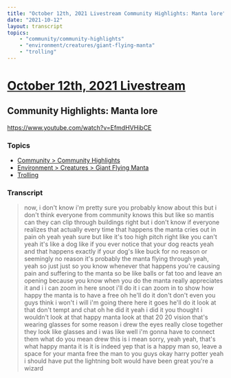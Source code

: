 ```yaml
---
title: "October 12th, 2021 Livestream Community Highlights: Manta lore"
date: "2021-10-12"
layout: transcript
topics:
    - "community/community-highlights"
    - "environment/creatures/giant-flying-manta"
    - "trolling"
---
```

# [October 12th, 2021 Livestream](../2021-10-12.md)
## Community Highlights: Manta lore
https://www.youtube.com/watch?v=EfmdHVHibCE

### Topics
* [Community > Community Highlights](../topics/community/community-highlights.md)
* [Environment > Creatures > Giant Flying Manta](../topics/environment/creatures/giant-flying-manta.md)
* [Trolling](../topics/trolling.md)

### Transcript

> now, i don't know i'm pretty sure you probably know about this but i don't think everyone from community knows this but like so mantis can they can clip through buildings right but i don't know if everyone realizes that actually every time that happens the manta cries out in pain oh yeah yeah sure but like it's too high pitch right like you can't yeah it's like a dog like if you ever notice that your dog reacts yeah and that happens exactly if your dog's like buck for no reason or seemingly no reason it's probably the manta flying through yeah, yeah so just just so you know whenever that happens you're causing pain and suffering to the manta so be like balls or fat too and leave an opening because you know when you do the manta really appreciates it and i i can zoom in here snoot i'll do it i can zoom in to show how happy the manta is to have a free oh he'll do it don't don't even you guys think i won't i will i'm going there here it goes he'll do it look at that don't tempt and chat oh he did it yeah i did it you thought i wouldn't look at that happy manta look at that 20 20 vision that's wearing glasses for some reason i drew the eyes really close together they look like glasses and i was like well i'm gonna have to connect them what do you mean drew this is i mean sorry, yeah yeah, that's what happy manta it is it is indeed yep that is a happy man so, leave a space for your manta free the man to you guys okay harry potter yeah i should have put the lightning bolt would have been great you're a wizard
